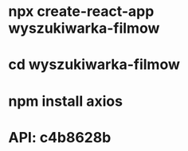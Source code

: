 # npx create-react-app wyszukiwarka-filmow

# cd wyszukiwarka-filmow

# npm install axios

# API: c4b8628b
